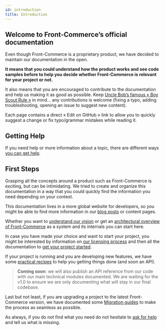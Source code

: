 ```yaml
---
id: introduction
title: Introduction
---
```


## Welcome to Front-Commerce’s official documentation

Even though Front-Commerce is a proprietary product, we have decided to maintain
our documentation in the open.

**It means that you could understand how the product works and see code samples
before to help you decide whether Front-Commerce is relevant for your project or
not.**

It also means that you are encouraged to contribute to the documentation and
help us making it as good as possible. Keep
[Uncle Bob’s famous « Boy Scout Rule »](http://wiki.c2.com/?BoyScoutRule) in
mind… any contributions is welcome (fixing a typo, adding troubleshooting,
opening an issue to suggest new content).

Each page contains a direct « Edit on GitHub » link to allow you to quickly
suggest a change or fix typo/grammar mistakes while reading it.

## Getting Help

If you need help or more information about a topic, there are different ways
[you can get help](/help.html).

## First Steps

Grasping all the concepts around a product such as Front-Commerce is exciting,
but can be intimidating. We tried to create and organize this documentation in a
way that you could quickly find the information you need depending on your
context.

This documentation lives in a more global website for developers, so you might
be able to find more information in our [blog posts](/blog) or content pages.

Whether you want to [understand our vision](vision.md) or get an
[architectural overview of Front-Commerce](architecture-overview.md) as a system
and its internals you can start here.

In case you have made your choice and want to start your project, you might be
interested by information on [our licensing process](/license.html) and then all
the documentation to [get your project started](getting-started.md).

If your project is running and you are developing new features, we have some
[practical recipes](recipes.md) to help you getting things done (and soon an
API).

> **Coming soon**: we will also publish an API reference from our code with our
> main technical modules documented. We are waiting for the v1.0 to ensure we
> are only documenting what will stay in our final codebase.

Last but not least, if you are upgrading a project to the latest Front-Commerce
version, we have documented some [Migration guides](migration-guides.md) to make
the process as seamless as possible.

As always, if you do not find what you need do not hesitate to
[ask for help](/help.html) and tell us what is missing.
